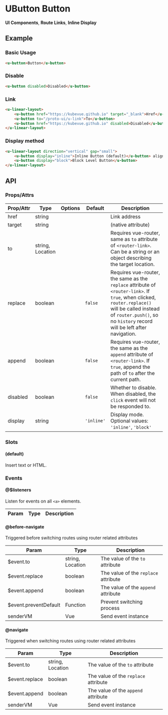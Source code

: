<!-- The README.md is automatically generated based on api.yaml and docs/*.md for easy viewing on GitHub and NPM. If you need to modify, please view the source file -->

# UButton Button

**UI Components**, **Route Links**, **Inline Display**

## Example
### Basic Usage

``` html
<u-button>Button</u-button>
```

### Disable

``` html
<u-button disabled>Disabled</u-button>
```

### Link

``` html
<u-linear-layout>
    <u-button href="https://kubevue.github.io" target="_blank">Href</u-button>
    <u-button to="/proto-ui/u-link">To</u-button>
    <u-button href="https://kubevue.github.io" disabled>Disabled</u-button>
</u-linear-layout>
```

### Display method

``` html
<u-linear-layout direction="vertical" gap="small">
    <u-button display="inline">Inline Button (default)</u-button> aligned with text
    <u-button display="block">Block Level Button</u-button>
</u-linear-layout>
```

## API
### Props/Attrs

| Prop/Attr | Type | Options | Default | Description |
| --------- | ---- | ------- | ------- | ----------- |
| href | string | | | Link address |
| target | string | | | (native attribute) |
| to | string, Location | | | Requires vue-router, same as `to` attribute of `<router-link>`. Can be a string or an object describing the target location. |
| replace | boolean | | `false` | Requires vue-router, the same as the `replace` attribute of `<router-link>`. If `true`, when clicked, `router.replace()` will be called instead of `router.push()`, so no `history` record will be left after navigation. |
| append | boolean | | `false` | Requires vue-router, the same as the `append` attribute of `<router-link>`. If `true`, append the path of `to` after the current path. |
| disabled | boolean | | `false` | Whether to disable. When disabled, the `click` event will not be responded to. |
| display | string | | `'inline'` | Display mode. Optional values: `'inline'`, `'block'` |

### Slots

#### (default)

Insert text or HTML.

### Events

#### @$listeners

Listen for events on all `<a>` elements.

| Param | Type | Description |
| ----- | ---- | ----------- |

#### @before-navigate

Triggered before switching routes using router related attributes

| Param | Type | Description |
| ----- | ---- | ----------- |
| $event.to | string, Location | The value of the `to` attribute |
| $event.replace | boolean | The value of the `replace` attribute |
| $event.append | boolean | The value of the `append` attribute |
| $event.preventDefault | Function | Prevent switching process |
| senderVM | Vue | Send event instance |

#### @navigate

Triggered when switching routes using router related attributes

| Param | Type | Description |
| ----- | ---- | ----------- |
| $event.to | string, Location | The value of the `to` attribute |
| $event.replace | boolean | The value of the `replace` attribute |
| $event.append | boolean | The value of the `append` attribute |
| senderVM | Vue | Send event instance |
